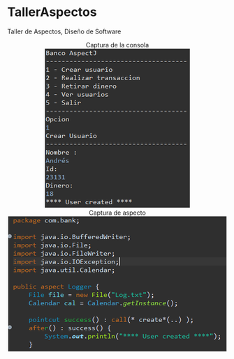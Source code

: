 # TallerAspectos
Taller de Aspectos, Diseño de Software

<p align = "center">
	Captura de la consola <br>
	<img src ="img/CapturaConsola.png"/> <br>
	Captura de aspecto <br>
	<img src ="img/CapturaAspecto.png"/> <br>
</p>